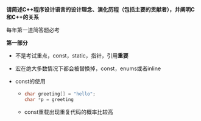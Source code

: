 **请简述C++程序设计语言的设计理念、演化历程（包括主要的贡献者），并阐明C和C++的关系**

每年第一道简答题必考

**第一部分**

- 不是考试重点，const，static，指针，引用**重要**

- 宏在绝大多数情况下都会被替换掉，const，enums或者inline

- const的使用

  - ```c++
    char greeting[] = "hello";
    char *p = greeting
    ```

  - const重载出现重复代码的概率比较高

